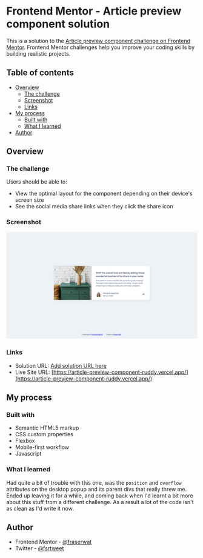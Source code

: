 # Frontend Mentor - Article preview component solution

This is a solution to the [Article preview component challenge on Frontend Mentor](https://www.frontendmentor.io/challenges/article-preview-component-dYBN_pYFT). Frontend Mentor challenges help you improve your coding skills by building realistic projects.

## Table of contents

- [Overview](#overview)
  - [The challenge](#the-challenge)
  - [Screenshot](#screenshot)
  - [Links](#links)
- [My process](#my-process)
  - [Built with](#built-with)
  - [What I learned](#what-i-learned)
- [Author](#author)

## Overview

### The challenge

Users should be able to:

- View the optimal layout for the component depending on their device's screen size
- See the social media share links when they click the share icon

### Screenshot

![](images/screenshot.png)

### Links

- Solution URL: [Add solution URL here](https://your-solution-url.com)
- Live Site URL: [https://article-preview-component-ruddy.vercel.app/](https://article-preview-component-ruddy.vercel.app/)

## My process

### Built with

- Semantic HTML5 markup
- CSS custom properties
- Flexbox
- Mobile-first workflow
- Javascript

### What I learned

Had quite a bit of trouble with this one, was the `position` and `overflow` attributes on the desktop popup and its parent divs that really threw me. Ended up leaving it for a while, and coming back when I'd learnt a bit more about this stuff from a different challenge. As a result a lot of the code isn't as clean as I'd write it now.

## Author

- Frontend Mentor - [@fraserwat](https://www.frontendmentor.io/profile/fraserwat)
- Twitter - [@fsrtweet](https://www.twitter.com/fsrtweet)
